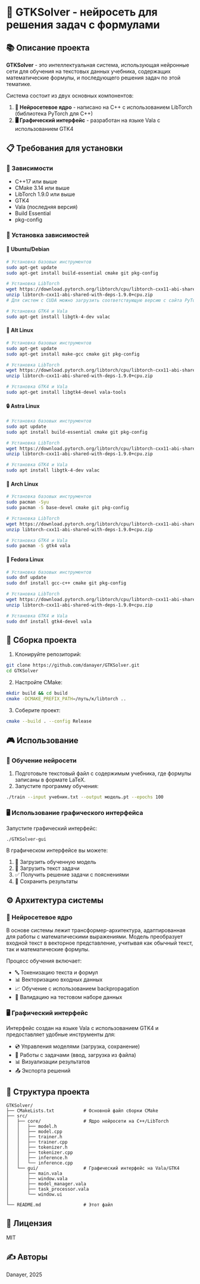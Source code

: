 # 🧠 GTKSolver - нейросеть для решения задач с формулами

## 📚 Описание проекта

**GTKSolver** - это интеллектуальная система, использующая нейронные сети для обучения на текстовых данных учебника, содержащих математические формулы, и последующего решения задач по этой тематике.

Система состоит из двух основных компонентов:
1. **🔬 Нейросетевое ядро** - написано на C++ с использованием LibTorch (библиотека PyTorch для C++)
2. **🖥️ Графический интерфейс** - разработан на языке Vala с использованием GTK4

## 📋 Требования для установки

### 🔧 Зависимости
- C++17 или выше
- CMake 3.14 или выше
- LibTorch 1.9.0 или выше
- GTK4
- Vala (последняя версия)
- Build Essential
- pkg-config

### 🔧 Установка зависимостей

#### 🐧 Ubuntu/Debian
```bash
# Установка базовых инструментов
sudo apt-get update
sudo apt-get install build-essential cmake git pkg-config

# Установка LibTorch
wget https://download.pytorch.org/libtorch/cpu/libtorch-cxx11-abi-shared-with-deps-1.9.0%2Bcpu.zip
unzip libtorch-cxx11-abi-shared-with-deps-1.9.0+cpu.zip
# Для систем с CUDA можно загрузить соответствующую версию с сайта PyTorch

# Установка GTK4 и Vala
sudo apt-get install libgtk-4-dev valac
```

#### 🐧 Alt Linux
```bash
# Установка базовых инструментов
sudo apt-get update
sudo apt-get install make-gcc cmake git pkg-config

# Установка LibTorch
wget https://download.pytorch.org/libtorch/cpu/libtorch-cxx11-abi-shared-with-deps-1.9.0%2Bcpu.zip
unzip libtorch-cxx11-abi-shared-with-deps-1.9.0+cpu.zip

# Установка GTK4 и Vala
sudo apt-get install libgtk4-devel vala-tools
```

#### 🔒 Astra Linux
```bash
# Установка базовых инструментов
sudo apt update
sudo apt install build-essential cmake git pkg-config

# Установка LibTorch
wget https://download.pytorch.org/libtorch/cpu/libtorch-cxx11-abi-shared-with-deps-1.9.0%2Bcpu.zip
unzip libtorch-cxx11-abi-shared-with-deps-1.9.0+cpu.zip

# Установка GTK4 и Vala
sudo apt install libgtk-4-dev valac
```

#### 🏹 Arch Linux
```bash
# Установка базовых инструментов
sudo pacman -Syu
sudo pacman -S base-devel cmake git pkg-config

# Установка LibTorch
wget https://download.pytorch.org/libtorch/cpu/libtorch-cxx11-abi-shared-with-deps-1.9.0%2Bcpu.zip
unzip libtorch-cxx11-abi-shared-with-deps-1.9.0+cpu.zip

# Установка GTK4 и Vala
sudo pacman -S gtk4 vala
```

#### 🎩 Fedora Linux
```bash
# Установка базовых инструментов
sudo dnf update
sudo dnf install gcc-c++ cmake git pkg-config

# Установка LibTorch
wget https://download.pytorch.org/libtorch/cpu/libtorch-cxx11-abi-shared-with-deps-1.9.0%2Bcpu.zip
unzip libtorch-cxx11-abi-shared-with-deps-1.9.0+cpu.zip

# Установка GTK4 и Vala
sudo dnf install gtk4-devel vala
```

## 🚀 Сборка проекта

1. Клонируйте репозиторий:
```bash
git clone https://github.com/danayer/GTKSolver.git
cd GTKSolver
```

2. Настройте CMake:
```bash
mkdir build && cd build
cmake -DCMAKE_PREFIX_PATH=/путь/к/libtorch ..
```

3. Соберите проект:
```bash
cmake --build . --config Release
```

## 🎮 Использование

### 🧠 Обучение нейросети

1. Подготовьте текстовый файл с содержимым учебника, где формулы записаны в формате LaTeX.
2. Запустите программу обучения:
```bash
./train --input учебник.txt --output модель.pt --epochs 100
```

### 🖥️ Использование графического интерфейса

Запустите графический интерфейс:
```bash
./GTKSolver-gui
```

В графическом интерфейсе вы можете:
1. 📂 Загрузить обученную модель
2. 📝 Загрузить текст задачи
3. ✅ Получить решение задачи с пояснениями
4. 💾 Сохранить результаты

## ⚙️ Архитектура системы

### 🧠 Нейросетевое ядро

В основе системы лежит трансформер-архитектура, адаптированная для работы с математическими выражениями. Модель преобразует входной текст в векторное представление, учитывая как обычный текст, так и математические формулы.

Процесс обучения включает:
- 🔤 Токенизацию текста и формул
- 📊 Векторизацию входных данных
- 📈 Обучение с использованием backpropagation
- 🧪 Валидацию на тестовом наборе данных

### 🖥️ Графический интерфейс

Интерфейс создан на языке Vala с использованием GTK4 и предоставляет удобные инструменты для:
- 💿 Управления моделями (загрузка, сохранение)
- 📝 Работы с задачами (ввод, загрузка из файла)
- 📊 Визуализации результатов
- 📤 Экспорта решений

## 📂 Структура проекта

```
GTKSolver/
├── CMakeLists.txt           # Основной файл сборки CMake
├── src/
│   ├── core/                # Ядро нейросети на C++/LibTorch
│   │   ├── model.h
│   │   ├── model.cpp
│   │   ├── trainer.h
│   │   ├── trainer.cpp
│   │   ├── tokenizer.h
│   │   ├── tokenizer.cpp
│   │   ├── inference.h
│   │   └── inference.cpp
│   └── gui/                 # Графический интерфейс на Vala/GTK4
│       ├── main.vala
│       ├── window.vala
│       ├── model_manager.vala
│       ├── task_processor.vala
│       └── window.ui
│
└── README.md                # Этот файл
```

## 📜 Лицензия

MIT

## ✍️ Авторы

Danayer, 2025

